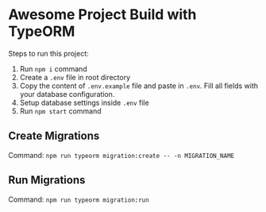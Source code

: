 # Awesome Project Build with TypeORM

Steps to run this project:

1. Run `npm i` command
2. Create a `.env` file in root directory
3. Copy the content of `.env.example` file and paste in `.env`. Fill all fields with your database configuration.
4. Setup database settings inside `.env` file
5. Run `npm start` command

## Create Migrations
Command: `npm run typeorm migration:create -- -n MIGRATION_NAME`

## Run Migrations
Command: `npm run typeorm migration:run`


